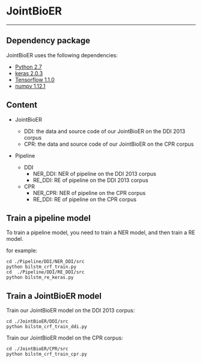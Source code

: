 # JointBioER

***
## Dependency package

JointBioER uses the following dependencies:

- [Python 2.7](https://www.python.org/)
- [keras 2.0.3](https://keras.io/)
- [Tensorflow 1.1.0](https://www.tensorflow.org/)
- [numpy 1.12.1](http://www.numpy.org/)

## Content
- JointBioER
	- DDI: the data and source code of our JointBioER on the DDI 2013 corpus
	- CPR: the data and source code of our JointBioER on the CPR corpus

- Pipeline
	- DDI
		- NER_DDI: NER of pipeline on the DDI 2013 corpus
		- RE_DDI: RE of pipeline on the DDI 2013 corpus
	- CPR
		- NER_CPR: NER of pipeline on the CPR corpus
		- RE_DDI: RE of pipeline on the CPR corpus



## Train a pipeline model
To train a pipeline model, you need to train a NER model, and then train a RE model.

for example:
```
cd ./Pipeline/DDI/NER_DDI/src
python bilstm_crf_train.py
cd  ./Pipeline/DDI/RE_DDI/src
python bilstm_re_keras.py
```

## Train a JointBioER model
Train our JointBioER model on the DDI 2013 corpus:

```
cd ./JointBioER/DDI/src
python bilstm_crf_train_ddi.py 
```

Train our JointBioER model on the CPR corpus:

```
cd ./JointBioER/CPR/src
python bilstm_crf_train_cpr.py 
```
